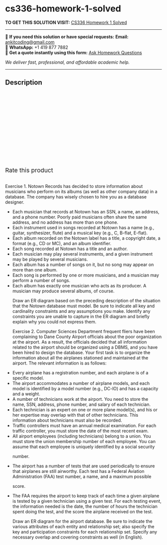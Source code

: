 # cs336-homework-1-solved
**TO GET THIS SOLUTION VISIT:** [CS336 Homework 1 Solved](https://www.ankitcodinghub.com/product/cs336-homework-1-solved-2/)


---

📩 **If you need this solution or have special requests:** **Email:** ankitcoding@gmail.com  
📱 **WhatsApp:** +1 419 877 7882  
📄 **Get a quote instantly using this form:** [Ask Homework Questions](https://www.ankitcodinghub.com/services/ask-homework-questions/)

*We deliver fast, professional, and affordable academic help.*

---

<h2>Description</h2>



<div class="kk-star-ratings kksr-auto kksr-align-center kksr-valign-top" data-payload="{&quot;align&quot;:&quot;center&quot;,&quot;id&quot;:&quot;98794&quot;,&quot;slug&quot;:&quot;default&quot;,&quot;valign&quot;:&quot;top&quot;,&quot;ignore&quot;:&quot;&quot;,&quot;reference&quot;:&quot;auto&quot;,&quot;class&quot;:&quot;&quot;,&quot;count&quot;:&quot;0&quot;,&quot;legendonly&quot;:&quot;&quot;,&quot;readonly&quot;:&quot;&quot;,&quot;score&quot;:&quot;0&quot;,&quot;starsonly&quot;:&quot;&quot;,&quot;best&quot;:&quot;5&quot;,&quot;gap&quot;:&quot;4&quot;,&quot;greet&quot;:&quot;Rate this product&quot;,&quot;legend&quot;:&quot;0\/5 - (0 votes)&quot;,&quot;size&quot;:&quot;24&quot;,&quot;title&quot;:&quot;CS336&nbsp;Homework 1 Solved&quot;,&quot;width&quot;:&quot;0&quot;,&quot;_legend&quot;:&quot;{score}\/{best} - ({count} {votes})&quot;,&quot;font_factor&quot;:&quot;1.25&quot;}">

<div class="kksr-stars">

<div class="kksr-stars-inactive">
            <div class="kksr-star" data-star="1" style="padding-right: 4px">


<div class="kksr-icon" style="width: 24px; height: 24px;"></div>
        </div>
            <div class="kksr-star" data-star="2" style="padding-right: 4px">


<div class="kksr-icon" style="width: 24px; height: 24px;"></div>
        </div>
            <div class="kksr-star" data-star="3" style="padding-right: 4px">


<div class="kksr-icon" style="width: 24px; height: 24px;"></div>
        </div>
            <div class="kksr-star" data-star="4" style="padding-right: 4px">


<div class="kksr-icon" style="width: 24px; height: 24px;"></div>
        </div>
            <div class="kksr-star" data-star="5" style="padding-right: 4px">


<div class="kksr-icon" style="width: 24px; height: 24px;"></div>
        </div>
    </div>

<div class="kksr-stars-active" style="width: 0px;">
            <div class="kksr-star" style="padding-right: 4px">


<div class="kksr-icon" style="width: 24px; height: 24px;"></div>
        </div>
            <div class="kksr-star" style="padding-right: 4px">


<div class="kksr-icon" style="width: 24px; height: 24px;"></div>
        </div>
            <div class="kksr-star" style="padding-right: 4px">


<div class="kksr-icon" style="width: 24px; height: 24px;"></div>
        </div>
            <div class="kksr-star" style="padding-right: 4px">


<div class="kksr-icon" style="width: 24px; height: 24px;"></div>
        </div>
            <div class="kksr-star" style="padding-right: 4px">


<div class="kksr-icon" style="width: 24px; height: 24px;"></div>
        </div>
    </div>
</div>


<div class="kksr-legend" style="font-size: 19.2px;">
            <span class="kksr-muted">Rate this product</span>
    </div>
    </div>
<div class="page" title="Page 1">
<div class="layoutArea">
<div class="column">
&nbsp;

Exercise 1. Notown Records has decided to store information about musicians who perform on its albums (as well as other company data) in a database. The company has wisely chosen to hire you as a database designer.

<ul>
<li>Each musician that records at Notown has an SSN, a name, an address, and a phone number. Poorly paid musicians often share the same address, and no address has more than one phone.</li>
<li>Each instrument used in songs recorded at Notown has a name (e.g., guitar, synthesizer, flute) and a musical key (e.g., C, B-flat, E-flat).</li>
<li>Each album recorded on the Notown label has a title, a copyright date, a format (e.g., CD or MC), and an album identifier.</li>
<li>Each song recorded at Notown has a title and an author.</li>
<li>Each musician may play several instruments, and a given instrument may be played by several
musicians.
</li>
<li>Each album has a number of songs on it, but no song may appear on more than one album.</li>
<li>Each song is performed by one or more musicians, and a musician may perform a number of songs.</li>
<li>Each album has exactly one musician who acts as its producer. A musician may produce several albums,
of course.

Draw an ER diagram based on the preceding description of the situation that the Notown database must model. Be sure to indicate all key and cardinality constraints and any assumptions you make. Identify any constraints you are unable to capture in the ER diagram and briefly explain why you could not express them.

Exercise 2. Computer Sciences Department frequent fliers have been complaining to Dane County Airport officials about the poor organization at the airport. As a result, the officials decided that all information related to the airport should be organized using a DBMS, and you have been hired to design the database. Your first task is to organize the information about all the airplanes stationed and maintained at the airport. The relevant information is as follows:
</li>
</ul>
<ul>
<li>Every airplane has a registration number, and each airplane is of a specific model.</li>
<li>The airport accommodates a number of airplane models, and each model is identified by a model
number (e.g., DC-lO) and has a capacity and a weight.
</li>
<li>A number of technicians work at the airport. You need to store the name, SSN, address, phone number,
and salary of each technician.
</li>
<li>Each technician is an expert on one or more plane model(s), and his or her expertise may overlap with
that of other technicians. This information about technicians must also be recorded.
</li>
<li>Traffic controllers must have an annual medical examination. For each traffic controller, you must store
the date of the most recent exam.
</li>
<li>All airport employees (including technicians) belong to a union. You must store the union membership
number of each employee. You can assume that each employee is uniquely identified by a social security

number.
</li>
<li>The airport has a number of tests that are used periodically to ensure that airplanes are still airworthy.
Each test has a Federal Aviation Administration (FAA) test number, a name, and a maximum possible

score.
</li>
<li>The FAA requires the airport to keep track of each time a given airplane is tested by a given technician
using a given test. For each testing event, the information needed is the date, the number of hours the technician spent doing the test, and the score the airplane received on the test.

Draw an ER diagram for the airport database. Be sure to indicate the various attributes of each entity and relationship set; also specify the key and participation constraints for each relationship set. Specify any necessary overlap and covering constraints as well (in English).
</li>
</ul>
</div>
</div>
</div>

